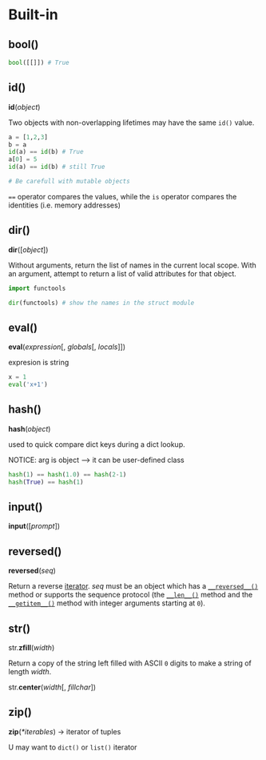 # Built-in

## bool\(\)

```python
bool([[]]) # True
```

## id\(\)

**id**\(_object_\)

Two objects with non-overlapping lifetimes may have the same `id()` value.

```python
a = [1,2,3]
b = a
id(a) == id(b) # True
a[0] = 5
id(a) == id(b) # still True

# Be carefull with mutable objects
```

`==` operator compares the values, while the `is` operator compares the identities \(i.e. memory addresses\)

## dir\(\)

**dir**\(\[_object_\]\)

Without arguments, return the list of names in the current local scope. With an argument, attempt to return a list of valid attributes for that object.

```python
import functools

dir(functools) # show the names in the struct module
```

## eval\(\)

**eval**\(_expression_\[, _globals_\[, _locals_\]\]\)

expresion is string 

```python
x = 1
eval('x+1')
```

## hash\(\)

**hash**\(_object_\)

used to quick compare dict keys during a dict lookup.

NOTICE: arg is object --&gt; it can be user-defined class

```python
hash(1) == hash(1.0) == hash(2-1)
hash(True) == hash(1)
```

## input\(\)

**input**\(\[_prompt_\]\)

## reversed\(\)

**reversed**\(_seq_\)

 Return a reverse [iterator](https://docs.python.org/3/glossary.html#term-iterator). _seq_ must be an object which has a [`__reversed__()`](https://docs.python.org/3/reference/datamodel.html#object.__reversed__) method or supports the sequence protocol \(the [`__len__()`](https://docs.python.org/3/reference/datamodel.html#object.__len__) method and the [`__getitem__()`](https://docs.python.org/3/reference/datamodel.html#object.__getitem__) method with integer arguments starting at `0`\).

## str\(\)

str.**zfill**\(_width_\)

Return a copy of the string left filled with ASCII `0` digits to make a string of length _width_.

str.**center**\(_width_\[, _fillchar_\]\)

## zip\(\)

**zip**\(_\*iterables_\) -&gt; iterator of tuples

U may want to `dict()` or `list()` iterator



